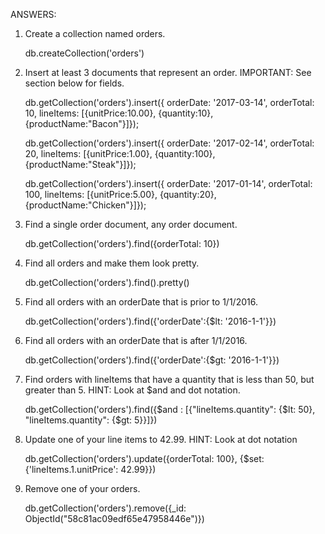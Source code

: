 

ANSWERS:

1. Create a collection named orders.

    db.createCollection('orders')

2. Insert at least 3 documents that represent an order. IMPORTANT: See section below for fields.

    db.getCollection('orders').insert({ orderDate: '2017-03-14', orderTotal: 10, lineItems: [{unitPrice:10.00}, {quantity:10}, {productName:"Bacon"}]});

    db.getCollection('orders').insert({ orderDate: '2017-02-14', orderTotal: 20, lineItems: [{unitPrice:1.00}, {quantity:100}, {productName:"Steak"}]});

    db.getCollection('orders').insert({ orderDate: '2017-01-14', orderTotal: 100, lineItems: [{unitPrice:5.00}, {quantity:20}, {productName:"Chicken"}]});

3. Find a single order document, any order document.

    db.getCollection('orders').find({orderTotal: 10})

4. Find all orders and make them look pretty.

    db.getCollection('orders').find().pretty()

5. Find all orders with an orderDate that is prior to 1/1/2016.

    db.getCollection('orders').find({'orderDate':{$lt: '2016-1-1'}})

6. Find all orders with an orderDate that is after 1/1/2016.

    db.getCollection('orders').find({'orderDate':{$gt: '2016-1-1'}})

7. Find orders with lineItems that have a quantity that is less than 50, but greater than 5. HINT: Look at $and and dot notation.

    db.getCollection('orders').find({$and : [{"lineItems.quantity": {$lt: 50}, "lineItems.quantity": {$gt: 5}}]})

8. Update one of your line items to 42.99. HINT: Look at dot notation

    db.getCollection('orders').update({orderTotal: 100}, {$set: {'lineItems.1.unitPrice': 42.99}})

9. Remove one of your orders.

    db.getCollection('orders').remove({_id: ObjectId("58c81ac09edf65e47958446e")})
